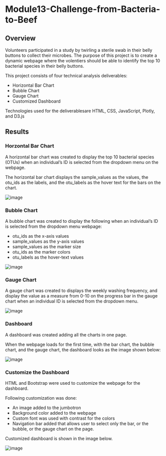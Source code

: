 # Module13-Challenge-from-Bacteria-to-Beef
## Overview
Volunteers participated in a study by twirling a sterile swab in their belly buttons to collect their microbes. The purpose of this project is to create a dynamic webpage where the volentiers should be able to identify the top 10 bacterial species in their belly buttons. 

This project consists of four technical analysis deliverables:
- Horizontal Bar Chart
- Bubble Chart
- Gauge Chart
- Customized Dashboard

Technologies used for the deliverablesare HTML, CSS, JavaScript, Plotly, and D3.js

## Results

### Horzontal Bar Chart
A horizontal bar chart was created to display the top 10 bacterial species (OTUs) when an individual’s ID is selected from the dropdown menu on the webpage. 

The horizontal bar chart displays the sample_values as the values, the otu_ids as the labels, and the otu_labels as the hover text for the bars on the chart.

![image](https://user-images.githubusercontent.com/31812730/203476918-c3821e60-380c-438b-b698-a6a73472fd40.png)

### Bubble Chart
A bubble chart was created to display the following when an individual’s ID is selected from the dropdown menu webpage:
- otu_ids as the x-axis values
- sample_values as the y-axis values
- sample_values as the marker size
- otu_ids as the marker colors
- otu_labels as the hover-text values

![image](https://user-images.githubusercontent.com/31812730/203478653-ffe5d88c-23ee-41f9-8053-21962d952ada.png)

### Gauge Chart
A gauge chart was created to displays the weekly washing frequency, and display the value as a measure from 0-10 on the progress bar in the gauge chart when an individual ID is selected from the dropdown menu.

![image](https://user-images.githubusercontent.com/31812730/203479593-f6dca456-35a7-4b60-b301-83a9641cc71a.png)

### Dashboard
A dashboard was created adding all the charts in one page.

When the webpage loads for the first time, with the bar chart, the bubble chart, and the gauge chart, the dashboard looks as the image shown below:

![image](https://user-images.githubusercontent.com/31812730/203480671-8a52bfb6-4749-4db6-8129-fa838a1c43e7.png)

### Customize the Dashboard
HTML and Bootstrap were used to customize the webpage for the dashboard.

Following customization was done:
- An image added to the jumbotron
- Background color added to the webpage
- Custom font was used with contrast for the colors
- Navigation bar added that allows user to select only the bar, or the bubble, or the gauge chart on the page.

Customized dashboard is shown in the image below.

![image](https://user-images.githubusercontent.com/31812730/203481978-e63c2454-8a1b-4900-bd35-9b674c325766.png)
